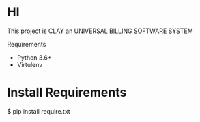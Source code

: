 # HI 

  This project is CLAY an UNIVERSAL BILLING SOFTWARE SYSTEM

Requirements
 * Python 3.6+
 * Virtulenv

# Install Requirements

   $ pip install require.txt


 

